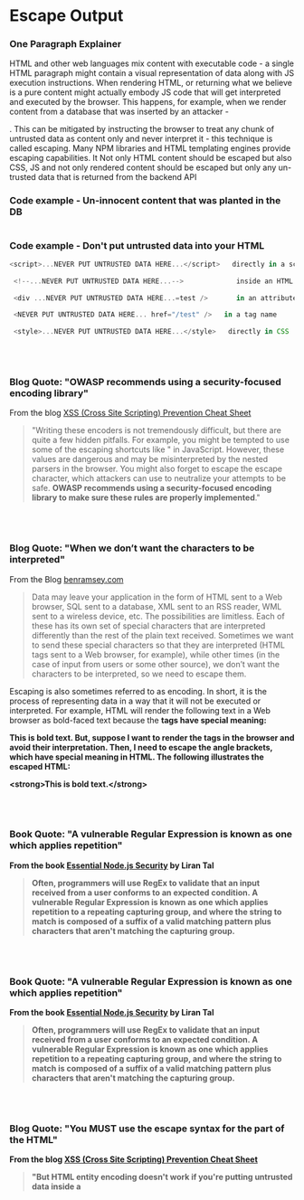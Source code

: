# Escape Output

### One Paragraph Explainer
HTML and other web languages mix content with executable code - a single HTML paragraph might contain a visual representation of data along with JS execution instructions. When rendering HTML, or returning what we believe is a pure content might actually embody JS code that will get interpreted and executed by the browser. This happens, for example, when we render content from a database that was inserted by an attacker - <div><script>//malicious code</script></div>. This can be mitigated by instructing the browser to treat any chunk of untrusted data as content only and never interpret it - this technique is called escaping. Many NPM libraries and HTML templating engines provide escaping capabilities. It Not only HTML content should be escaped but also CSS, JS and not only rendered content should be escaped but only any un-trusted data that is returned from the backend API

### Code example - Un-innocent content that was planted in the DB
```javascript

```

### Code example - Don't put untrusted data into your HTML 
```javascript
<script>...NEVER PUT UNTRUSTED DATA HERE...</script>   directly in a script
 
 <!--...NEVER PUT UNTRUSTED DATA HERE...-->             inside an HTML comment
 
 <div ...NEVER PUT UNTRUSTED DATA HERE...=test />       in an attribute name
 
 <NEVER PUT UNTRUSTED DATA HERE... href="/test" />   in a tag name
 
 <style>...NEVER PUT UNTRUSTED DATA HERE...</style>   directly in CSS

```


<br/><br/>
### Blog Quote: "OWASP recommends using a security-focused encoding library"
From the blog [XSS (Cross Site Scripting) Prevention Cheat Sheet](https://www.owasp.org/index.php/XSS_(Cross_Site_Scripting)_Prevention_Cheat_Sheet)
> "Writing these encoders is not tremendously difficult, but there are quite a few hidden pitfalls. For example, you might be tempted to use some of the escaping shortcuts like \" in JavaScript. However, these values are dangerous and may be misinterpreted by the nested parsers in the browser. You might also forget to escape the escape character, which attackers can use to neutralize your attempts to be safe. **OWASP recommends using a security-focused encoding library to make sure these rules are properly implemented**."


<br/><br/>
### Blog Quote: "When we don’t want the characters to be interpreted"
From the Blog [benramsey.com](https://benramsey.com/articles/escape-output/)
> Data may leave your application in the form of HTML sent to a Web browser, SQL sent to a database, XML sent to an RSS reader, WML sent to a wireless device, etc. The possibilities are limitless. Each of these has its own set of special characters that are interpreted differently than the rest of the plain text received. Sometimes we want to send these special characters so that they are interpreted (HTML tags sent to a Web browser, for example), while other times (in the case of input from users or some other source), we don’t want the characters to be interpreted, so we need to escape them.

Escaping is also sometimes referred to as encoding. In short, it is the process of representing data in a way that it will not be executed or interpreted. For example, HTML will render the following text in a Web browser as bold-faced text because the <strong> tags have special meaning:

<strong>This is bold text.</strong>
But, suppose I want to render the tags in the browser and avoid their interpretation. Then, I need to escape the angle brackets, which have special meaning in HTML. The following illustrates the escaped HTML:

&lt;strong&gt;This is bold text.&lt;/strong&gt;


<br/><br/>
### Book Quote: "A vulnerable Regular Expression is known as one which applies repetition"
From the book [Essential Node.js Security](https://leanpub.com/nodejssecurity) by Liran Tal
> Often, programmers will use RegEx to validate that an input received from a user conforms to an expected condition. A vulnerable Regular Expression is known as one which applies repetition to a repeating capturing group, and where the string to match is composed of a suffix of a valid matching pattern plus characters that aren't matching the capturing group.


<br/><br/>
### Book Quote: "A vulnerable Regular Expression is known as one which applies repetition"
From the book [Essential Node.js Security](https://leanpub.com/nodejssecurity) by Liran Tal
> Often, programmers will use RegEx to validate that an input received from a user conforms to an expected condition. A vulnerable Regular Expression is known as one which applies repetition to a repeating capturing group, and where the string to match is composed of a suffix of a valid matching pattern plus characters that aren't matching the capturing group.


<br/><br/>
### Blog Quote: "You MUST use the escape syntax for the part of the HTML"
From the blog [XSS (Cross Site Scripting) Prevention Cheat Sheet](https://www.owasp.org/index.php/XSS_(Cross_Site_Scripting)_Prevention_Cheat_Sheet)
> "But HTML entity encoding doesn't work if you're putting untrusted data inside a <script> tag anywhere, or an event handler attribute like onmouseover, or inside CSS, or in a URL. So even if you use an HTML entity encoding method everywhere, you are still most likely vulnerable to XSS. You MUST use the escape syntax for the part of the HTML document you're putting untrusted data into."


